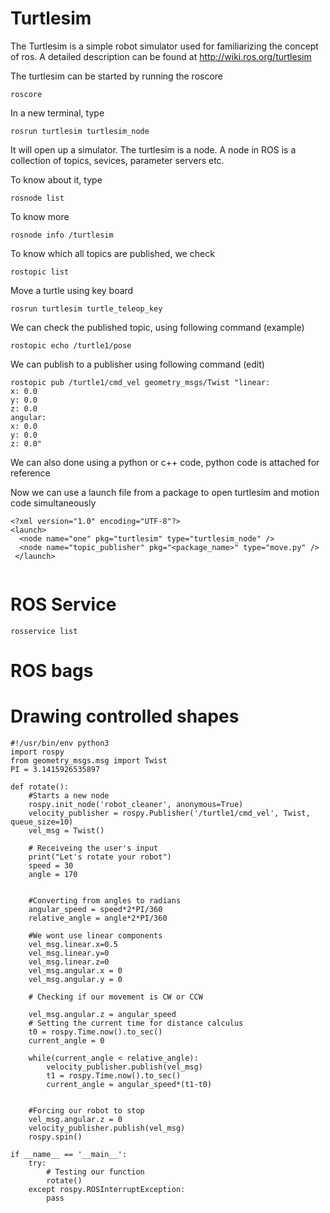 # Turtlesim

The Turtlesim is a simple robot simulator used for familiarizing the concept of ros. A detailed description can be found at http://wiki.ros.org/turtlesim

The turtlesim can be started by running the roscore

```
roscore
```
In a new terminal, type
```
rosrun turtlesim turtlesim_node
```
It will open up a simulator. The turtlesim is a node. A node in ROS is a collection of topics, sevices, parameter servers etc.

To know about it, type

```
rosnode list
```
To know more
```
rosnode info /turtlesim
```

To know which all topics are published, we check
  ```
  rostopic list
  ```
Move a turtle using key board
```
rosrun turtlesim turtle_teleop_key
```

  We can check the published topic, using following command (example)
  ```
  rostopic echo /turtle1/pose
  ```
  
  We can publish to a publisher using following command (edit)
  ```
  rostopic pub /turtle1/cmd_vel geometry_msgs/Twist "linear:
  x: 0.0
  y: 0.0
  z: 0.0
angular:
  x: 0.0
  y: 0.0
  z: 0.0" 

```
We can also done using a python or c++ code, python code is attached for reference

Now we can use a launch file from a package to open turtlesim and motion code simultaneously

```
<?xml version="1.0" encoding="UTF-8"?>
<launch>
  <node name="one" pkg="turtlesim" type="turtlesim_node" />
  <node name="topic_publisher" pkg="<package_name>" type="move.py" />
 </launch>
 
 ```
# ROS Service
```
rosservice list
```
# ROS bags

# Drawing controlled shapes

```
#!/usr/bin/env python3
import rospy
from geometry_msgs.msg import Twist
PI = 3.1415926535897

def rotate():
    #Starts a new node
    rospy.init_node('robot_cleaner', anonymous=True)
    velocity_publisher = rospy.Publisher('/turtle1/cmd_vel', Twist, queue_size=10)
    vel_msg = Twist()

    # Receiveing the user's input
    print("Let's rotate your robot")
    speed = 30
    angle = 170
    

    #Converting from angles to radians
    angular_speed = speed*2*PI/360
    relative_angle = angle*2*PI/360

    #We wont use linear components
    vel_msg.linear.x=0.5
    vel_msg.linear.y=0
    vel_msg.linear.z=0
    vel_msg.angular.x = 0
    vel_msg.angular.y = 0

    # Checking if our movement is CW or CCW
    
    vel_msg.angular.z = angular_speed
    # Setting the current time for distance calculus
    t0 = rospy.Time.now().to_sec()
    current_angle = 0

    while(current_angle < relative_angle):
        velocity_publisher.publish(vel_msg)
        t1 = rospy.Time.now().to_sec()
        current_angle = angular_speed*(t1-t0)


    #Forcing our robot to stop
    vel_msg.angular.z = 0
    velocity_publisher.publish(vel_msg)
    rospy.spin()

if __name__ == '__main__':
    try:
        # Testing our function
        rotate()
    except rospy.ROSInterruptException:
        pass
  ```





